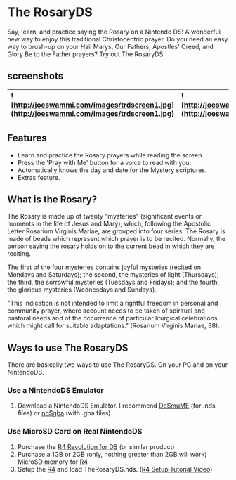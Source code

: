 # The RosaryDS #
Say, learn, and practice saying the Rosary on a Nintendo DS!  A wonderful new way to enjoy this traditional Christocentric prayer. Do you need an easy way to brush-up on your Hail Marys, Our Fathers, Apostles' Creed, and Glory Be to the Father prayers? Try out The RosaryDS.

## screenshots ##
|![http://joeswammi.com/images/trdscreen1.jpg](http://joeswammi.com/images/trdscreen1.jpg)|![http://joeswammi.com/images/trdscreen2.jpg](http://joeswammi.com/images/trdscreen2.jpg)|![http://joeswammi.com/images/trdscreen3.jpg](http://joeswammi.com/images/trdscreen3.jpg)|
|:----------------------------------------------------------------------------------------|:----------------------------------------------------------------------------------------|:----------------------------------------------------------------------------------------|

## Features ##
  * Learn and practice the Rosary prayers while reading the screen.
  * Press the 'Pray with Me' button for a voice to read with you.
  * Automatically knows the day and date for the Mystery scriptures.
  * Extras feature.

## What is the Rosary? ##
The Rosary is made up of twenty "mysteries" (significant events or moments in the life of Jesus and Mary), which, following the Apostolic Letter Rosarium Virginis Mariae, are grouped into four series.  The Rosary is made of beads which represent which prayer is to be recited. Normally, the person saying the rosary holds on to the current bead in which they are reciting.

The first of the four mysteries contains joyful mysteries (recited on Mondays and Saturdays); the second, the mysteries of light (Thursdays); the third, the sorrowful mysteries (Tuesdays and Fridays); and the fourth, the glorious mysteries (Wednesdays and Sundays).

"This indication is not intended to limit a rightful freedom in personal and community prayer, where account needs to be taken of spiritual and pastoral needs and of the occurrence of particular liturgical celebrations which might call for suitable adaptations."  (Rosarium Virginis Mariae, 38).

## Ways to use The RosaryDS ##
There are basically two ways to use The RosaryDS. On your PC and on your NintendoDS.
### Use a NintendoDS Emulator ###
  1. Download a NintendoDS Emulator. I recommend [DeSmuME](http://desmume.org/) (for .nds files) or [no$gba](http://nocash.emubase.de/gba.htm) (with .gba files)

### Use MicroSD Card on Real NintendoDS ###
  1. Purchase the [R4 Revolution for DS](http://www.r4ds.com) (or similar product)
  1. Purchase a 1GB or 2GB (only, nothing greater than 2GB will work) MicroSD memory for [R4](http://www.r4ds.com)
  1. Setup the [R4](http://www.r4ds.com) and load TheRosaryDS.nds. ([R4 Setup Tutorial Video](http://www.youtube.com/watch?v=stCp1bXbxdY))